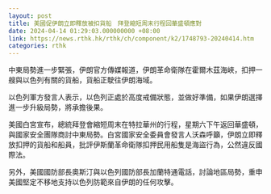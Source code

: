 ```yaml
---
layout: post
title: 美國促伊朗立即釋放被扣貨船　拜登縮短周末行程回華盛頓應對
date: 2024-04-14 01:29:03.000000000 +08:00
link: https://news.rthk.hk/rthk/ch/component/k2/1748793-20240414.htm
categories: rthk
---
```


中東局勢進一步緊張，伊朗官方傳媒報道，伊朗革命衛隊在霍爾木茲海峽，扣押一艘與以色列有關的貨船，貨船正駛往伊朗海域。

以色列軍方發言人表示，以色列正處於高度戒備狀態，並做好準備，如果伊朗選擇進一步升級局勢，將承擔後果。

美國白宮宣布，總統拜登會縮短周末在特拉華州的行程，星期六下午返回華盛頓，與國家安全團隊商討中東局勢。白宮國家安全委員會發言人沃森呼籲，伊朗立即釋放扣押的貨船和船員，批評伊斯蘭革命衛隊扣押民用船隻是海盜行為，公然違反國際法。

另外，美國國防部長奧斯汀與以色列國防部長加蘭特通電話，討論地區局勢，重申美國堅定不移地支持以色列防範來自伊朗的任何攻擊。
